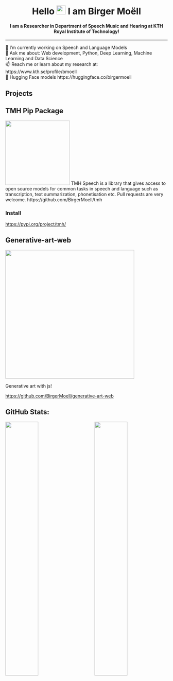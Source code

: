 
<!--
**BirgerMoell/BirgerMoell** is a ✨ _special_ ✨ repository because its `README.md` (this file) appears on your GitHub profile.

Here are some ideas to get you started:

- 🔭 I’m currently working on ...
- 🌱 I’m currently learning ...
- 👯 I’m looking to collaborate on ...
- 🤔 I’m looking for help with ...
- 💬 Ask me about ...
- 📫 How to reach me: ...
- 😄 Pronouns: ...
- ⚡ Fun fact: ...
-->


<h1 align="center">Hello <img src="https://media.giphy.com/media/hvRJCLFzcasrR4ia7z/giphy.gif" width="28"> I am Birger Moëll</h1>

<h4 align="center">I am a Researcher in Department of Speech Music and Hearing at KTH Royal Institute of Technology!  </h4>
<hr>
<p>
🔭 I’m currently working on Speech and Language Models <br/> 
💬 Ask me about: Web development, Python, Deep Learning, Machine Learning and Data Science <br/>
📫 Reach me or learn about my research at: https://www.kth.se/profile/bmoell <br/>
🤗 Hugging Face models https://huggingface.co/birgermoell <br/>
</p>

## Projects

## TMH Pip Package
<img height="200px" src="https://imgur.com/uW8svkR.png"/>
TMH Speech is a library that gives access to open source models for common tasks in speech and language such as transcription, text summarization, phonetisation etc. Pull requests are very welcome. 
https://github.com/BirgerMoell/tmh

### Install
https://pypi.org/project/tmh/

## Generative-art-web
<img height="400px" src="https://i.imgur.com/Xg6UZV6.png"/>

Generative art with js!

https://github.com/BirgerMoell/generative-art-web


## GitHub Stats:

<img  src="https://github-readme-stats.vercel.app/api?username=birgermoell&show_icons=true&hide_border=true&theme=tokyonight" width="45%" align="right" >

<img  src="https://github-readme-streak-stats.herokuapp.com/?user=birgermoell&hide_border=true&theme=tokyonight" width="45%" >
<br />
